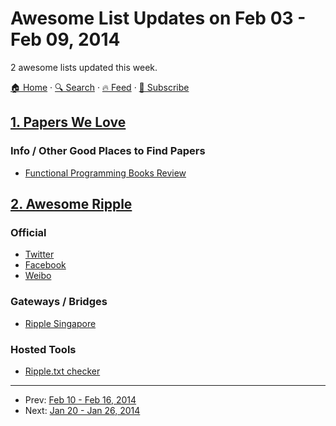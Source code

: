 # Awesome List Updates on Feb 03 - Feb 09, 2014

2 awesome lists updated this week.

[🏠 Home](/README.md) · [🔍 Search](https://www.trackawesomelist.com/search/) · [🔥 Feed](https://www.trackawesomelist.com/week/rss.xml) · [📮 Subscribe](https://trackawesomelist.us17.list-manage.com/subscribe?u=d2f0117aa829c83a63ec63c2f&id=36a103854c)



## [1. Papers We Love](/content/papers-we-love/papers-we-love/week/README.md)

### Info / Other Good Places to Find Papers

*   [Functional Programming Books Review](http://alexott.net/en/fp/books/)

## [2. Awesome Ripple](/content/vhpoet/awesome-ripple/week/README.md)

### Official

*   [Twitter](https://twitter.com/ripple/)
*   [Facebook](https://www.facebook.com/ripplepay/)
*   [Weibo](http://www.weibo.com/RippleLabs/)

### Gateways / Bridges

*   [Ripple Singapore](https://www.ripplesingapore.com/)

### Hosted Tools

*   [Ripple.txt checker](https://ripple.com/tools/txt/)

---

- Prev: [Feb 10 - Feb 16, 2014](/content/2014/6/README.md)
- Next: [Jan 20 - Jan 26, 2014](/content/2014/3/README.md)